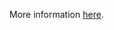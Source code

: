 More information [here](https://docs.prismacloud.io/en/enterprise-edition/policy-reference/aws-policies/aws-iam-policies/ensure-aws-cloudfromt-distribution-with-s3-have-origin-access-set-to-enabled).
